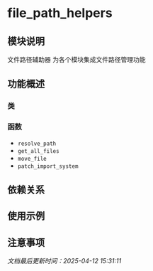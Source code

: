 # file_path_helpers

## 模块说明
文件路径辅助器
为各个模块集成文件路径管理功能

## 功能概述

### 类


### 函数

- `resolve_path`
- `get_all_files`
- `move_file`
- `patch_import_system`

## 依赖关系

## 使用示例

## 注意事项

*文档最后更新时间：2025-04-12 15:31:11*